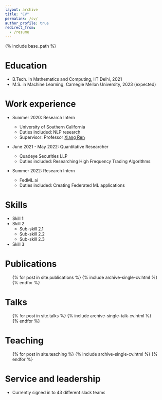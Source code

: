 ```yaml
---
layout: archive
title: "CV"
permalink: /cv/
author_profile: true
redirect_from:
  - /resume
---
```


{% include base_path %}

Education
======
* B.Tech. in Mathematics and Computing, IIT Delhi, 2021
* M.S. in Machine Learning, Carnegie Mellon University, 2023 (expected)

Work experience
======
* Summer 2020: Research Intern
  * University of Southern California
  * Duties included: NLP research
  * Supervisor: Professor [Xiang Ren](https://shanzhenren.github.io/)

* June 2021 - May 2022: Quantitative Researcher
  * Quadeye Securities LLP
  * Duties included: Researching High Frequency Trading Algorithms

* Summer 2022: Research Intern
  * FedML.ai
  * Duties included: Creating Federated ML applications
  
Skills
======
* Skill 1
* Skill 2
  * Sub-skill 2.1
  * Sub-skill 2.2
  * Sub-skill 2.3
* Skill 3

Publications
======
  <ul>{% for post in site.publications %}
    {% include archive-single-cv.html %}
  {% endfor %}</ul>
  
Talks
======
  <ul>{% for post in site.talks %}
    {% include archive-single-talk-cv.html %}
  {% endfor %}</ul>
  
Teaching
======
  <ul>{% for post in site.teaching %}
    {% include archive-single-cv.html %}
  {% endfor %}</ul>
  
Service and leadership
======
* Currently signed in to 43 different slack teams
